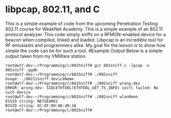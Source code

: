 # libpcap, 802.11, and C
This is a simple example of code from the upcoming Penetration Testing 802.11 course for WeakNet Academy. This is a simple example of an 802.11 protocol analyzer. This code simply sniffs on a RFMON-enabled device for a beacon when compiled, linked and loaded. Libpcap is an incredible tool for RF entusiasts and programmers alike. My goal for the lesson is to show how simple the code can be for such a tool. 
#Example Output
Below is a simple output taken from my VMWare station.<br />
```
root@wt7-dev:~/Programming/c/802Sniff# gcc 802sniff.c -lpcap -o 802sniff -ggdb
root@wt7-dev:~/Programming/c/802Sniff# ./802sniff 
Usage: ./80211sniff deviceName
root@wt7-dev:~/Programming/c/802Sniff# ./802sniff wrong-dev
ERROR: wrong-dev: SIOCETHTOOL(ETHTOOL_GET_TS_INFO) ioctl failed: No such device
root@wt7-dev:~/Programming/c/802Sniff# ./802sniff wlan0mon
ESSID string: NETGEAR61
BSSID string: DC:EF:09:A0:4B:3A
root@wt7-dev:~/Programming/c/802Sniff#
```
